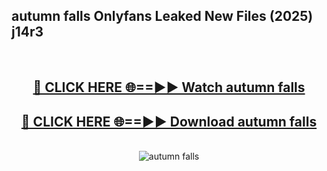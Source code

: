 <h2>autumn falls Onlyfans Leaked New Files (2025) j14r3</h2>
<br>
<div align="center">
<h2><a href="https://mediafiles.top/autumn_falls&ref=git" rel="nofollow">🔴 CLICK HERE 🌐==►► Watch autumn falls</a></h2>
<h2><a href="https://mediafiles.top/autumn_falls&ref=git" rel="nofollow">🔴 CLICK HERE 🌐==►► Download autumn falls</a></h2>
<br>
<a href="https://mediafiles.top/autumn_falls&ref=git" rel="nofollow" data-target="animated-image.originalLink"><img src="https://i.ibb.co.com/xMMVF88/686577567.gif" alt="autumn falls" style="max-width: 100%; display: inline-block;" data-target="animated-image.originalImage"></a>
</div>
<br>
<br>